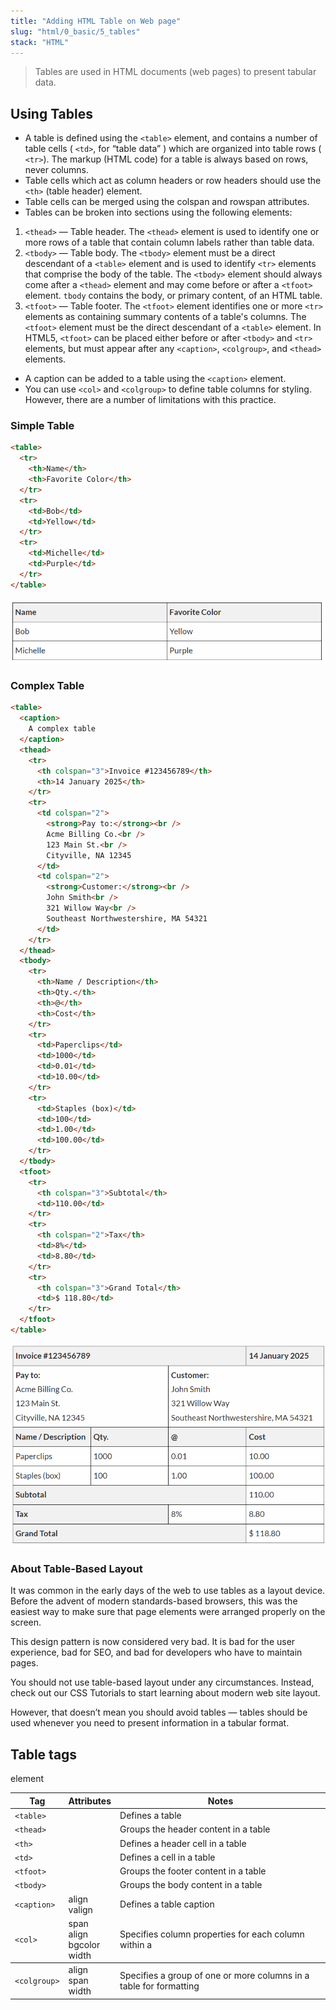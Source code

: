 ```yaml
---
title: "Adding HTML Table on Web page"
slug: "html/0_basic/5_tables"
stack: "HTML"
---
```


> Tables are used in HTML documents (web pages) to present tabular data.

## Using Tables

- A table is defined using the `<table>` element, and contains a number of table cells ( `<td>`, for “table data” ) which are organized into table rows ( `<tr>`). The markup (HTML code) for a table is always based on rows, never columns.
- Table cells which act as column headers or row headers should use the `<th>` (table header) element.
- Table cells can be merged using the colspan and rowspan attributes.
- Tables can be broken into sections using the following elements:

1. `<thead>` — Table header. The `<thead>` element is used to identify one or more rows of a table that contain column labels rather than table data.
2. `<tbody>` — Table body. The `<tbody>` element must be a direct descendant of a `<table>` element and is used to identify `<tr>` elements that comprise the body of the table. The `<tbody>` element should always come after a `<thead>` element and may come before or after a `<tfoot>` element. `tbody` contains the body, or primary content, of an HTML table.
3. `<tfoot>` — Table footer. The `<tfoot>` element identifies one or more `<tr>` elements as containing summary contents of a table's columns. The `<tfoot>` element must be the direct descendant of a `<table>` element. In HTML5, `<tfoot>` can be placed either before or after `<tbody>` and `<tr>` elements, but must appear after any `<caption>`, `<colgroup>`, and `<thead>` elements.

- A caption can be added to a table using the `<caption>` element.
- You can use `<col>` and `<colgroup>` to define table columns for styling. However, there are a number of limitations with this practice.

### Simple Table

```html
<table>
  <tr>
    <th>Name</th>
    <th>Favorite Color</th>
  </tr>
  <tr>
    <td>Bob</td>
    <td>Yellow</td>
  </tr>
  <tr>
    <td>Michelle</td>
    <td>Purple</td>
  </tr>
</table>
```

![Simple table sample](../../../../src/images/html/a5.png)

### Complex Table

```html
<table>
  <caption>
    A complex table
  </caption>
  <thead>
    <tr>
      <th colspan="3">Invoice #123456789</th>
      <th>14 January 2025</th>
    </tr>
    <tr>
      <td colspan="2">
        <strong>Pay to:</strong><br />
        Acme Billing Co.<br />
        123 Main St.<br />
        Cityville, NA 12345
      </td>
      <td colspan="2">
        <strong>Customer:</strong><br />
        John Smith<br />
        321 Willow Way<br />
        Southeast Northwestershire, MA 54321
      </td>
    </tr>
  </thead>
  <tbody>
    <tr>
      <th>Name / Description</th>
      <th>Qty.</th>
      <th>@</th>
      <th>Cost</th>
    </tr>
    <tr>
      <td>Paperclips</td>
      <td>1000</td>
      <td>0.01</td>
      <td>10.00</td>
    </tr>
    <tr>
      <td>Staples (box)</td>
      <td>100</td>
      <td>1.00</td>
      <td>100.00</td>
    </tr>
  </tbody>
  <tfoot>
    <tr>
      <th colspan="3">Subtotal</th>
      <td>110.00</td>
    </tr>
    <tr>
      <th colspan="2">Tax</th>
      <td>8%</td>
      <td>8.80</td>
    </tr>
    <tr>
      <th colspan="3">Grand Total</th>
      <td>$ 118.80</td>
    </tr>
  </tfoot>
</table>
```

![Complex table sample](../../../../src/images/html/a6.png)

### About Table-Based Layout

It was common in the early days of the web to use tables as a layout device. Before the advent of modern standards-based browsers, this was the easiest way to make sure that page elements were arranged properly on the screen.

This design pattern is now considered very bad. It is bad for the user experience, bad for SEO, and bad for developers who have to maintain pages.

You should not use table-based layout under any circumstances. Instead, check out our CSS Tutorials to start learning about modern web site layout.

However, that doesn’t mean you should avoid tables — tables should be used whenever you need to present information in a tabular format.

## Table tags

| Tag          | Attributes                           | Notes                                                                   |
| ------------ | ------------------------------------ | ----------------------------------------------------------------------- |
| `<table>`    |                                      | Defines a table                                                         |
| `<thead>`    |                                      | Groups the header content in a table                                    |
| `<th>`       |                                      | Defines a header cell in a table                                        |
| `<td>`       |                                      | Defines a cell in a table                                               |
| `<tfoot>`    |                                      | Groups the footer content in a table                                    |
| `<tbody>`    |                                      | Groups the body content in a table                                      |
| `<caption>`  | align<br/>valign                     | Defines a table caption                                                 |
| `<col>`      | span<br/>align<br/>bgcolor<br/>width | Specifies column properties for each column within a <colgroup> element |
| `<colgroup>` | align<br/>span<br/>width             | Specifies a group of one or more columns in a table for formatting      |
